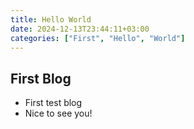 ```yaml
---
title: Hello World
date: 2024-12-13T23:44:11+03:00
categories: ["First", "Hello", "World"]
---
```


## First Blog 
- First test blog 
- Nice to see you!
